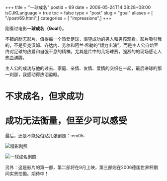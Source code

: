 +++
title = "一球成名"
postid = 69
date = 2006-05-24T14:08:28+08:00
isCJKLanguage = true
toc = false
type = "post"
slug = "goal"
aliases = [ "/post/69.html",]
categories = [ "impressions",]
+++


刚看过电影**一球成名（Goal!）**。

不错的励志影片，值得每一个热爱足球，渴望成功的男人和男孩观看。影片吸引我的，不是贝克汉姆、齐达内、劳尔和阿兰·希勒的“倾力出演”，而是主人公自始至终对足球的热爱和自强不息的精神。尤其是片中的几场球赛，强烈的的现场感让人热血沸腾。

主人公的成功与他的过去、家庭、亲情、友情、爱情的交织在一起，最后进球的那一刹那，我感动得热泪盈眶。

不求成名，但求成功
==================

成功无法衡量，但至少可以感受
============================

最后，还是不能免俗贴几张剧照：:em05:<!--more-->

![精彩剧照](http://image2.sina.com.cn/ent/d/2006-03-09/U1171P28T3D1010784F326DT20060309152146.jpg)  

![一球成名剧照](http://image2.sina.com.cn/ent/f/goal/U1171P28T17D3735F229DT20060310155148.jpg)

另外：这是影片的第一部，第二部将在9月上映，第三部则在2006德国世界杯期间实景拍摄。期待中！

